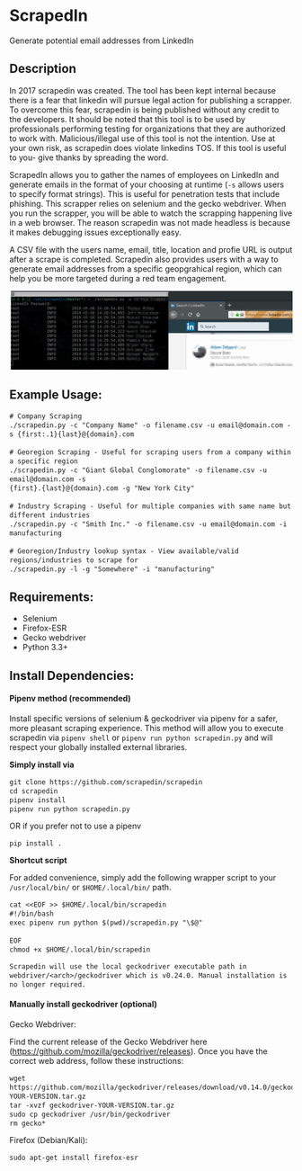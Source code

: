# ScrapedIn
Generate potential email addresses from LinkedIn

## Description
In 2017 scrapedin was created. The tool has been kept internal because there is a fear that linkedin will pursue legal action for publishing a scrapper. To overcome this fear, scrapedin is being published without any credit to the developers. It should be noted that this tool is to be used by professionals performing testing for organizations that they are authorized to work with. Malicious/illegal use of this tool is not the intention. Use at your own risk, as scrapedin does violate linkedins TOS. If this tool is useful to you- give thanks by spreading the word.

ScrapedIn allows you to gather the names of employees on LinkedIn and generate emails in the format of your choosing at runtime (`-s` allows users to specify format strings).  This is useful for penetration tests that include phishing. This scrapper relies on selenium and the gecko webdriver. When you run the scrapper, you will be able to watch the scrapping happening live in a web browser. The reason scrapedin was not made headless is because it makes debugging issues exceptionally easy.

A CSV file with the users name, email, title, location and profie URL is output after a scrape is completed. Scrapedin also provides users with a way to generate email addresses from a specific geopgrahical region, which can help you be more targeted during a red team engagement.

![scrapedin running](example/scrapedin_example.png "scrapedin running")


## Example Usage:
```
# Company Scraping
./scrapedin.py -c "Company Name" -o filename.csv -u email@domain.com -s {first:.1}{last}@{domain}.com

# Georegion Scraping - Useful for scraping users from a company within a specific region
./scrapedin.py -c "Giant Global Conglomorate" -o filename.csv -u email@domain.com -s
{first}.{last}@{domain}.com -g "New York City"

# Industry Scraping - Useful for multiple companies with same name but different industries
./scrapedin.py -c "Smith Inc." -o filename.csv -u email@domain.com -i manufacturing

# Georegion/Industry lookup syntax - View available/valid regions/industries to scrape for
./scrapedin.py -l -g "Somewhere" -i "manufacturing"
```

## Requirements:
* Selenium
* Firefox-ESR
* Gecko webdriver
* Python 3.3+


## Install Dependencies:

#### Pipenv method (recommended)

Install specific versions of selenium & geckodriver via pipenv for a safer, more pleasant scraping experience. This method will allow you to execute scrapedin via `pipenv shell` or `pipenv run python scrapedin.py` and will respect your globally installed external libraries.

**Simply install via**

```
git clone https://github.com/scrapedin/scrapedin
cd scrapedin
pipenv install
pipenv run python scrapedin.py 
```

OR if you prefer not to use a pipenv

```
pip install .
```

**Shortcut script**

For added convenience, simply add the following wrapper script to your `/usr/local/bin/` or `$HOME/.local/bin/` path.

```
cat <<EOF >> $HOME/.local/bin/scrapedin
#!/bin/bash
exec pipenv run python $(pwd)/scrapedin.py "\$@"

EOF
chmod +x $HOME/.local/bin/scrapedin
```

```
Scrapedin will use the local geckodriver executable path in webdriver/<arch>/geckodriver which is v0.24.0. Manual installation is no longer required.
```

#### Manually install geckodriver (optional)
Gecko Webdriver:

Find the current release of the Gecko Webdriver here (https://github.com/mozilla/geckodriver/releases).  Once you have the correct web address, follow these instructions:

	wget https://github.com/mozilla/geckodriver/releases/download/v0.14.0/geckodriver-YOUR-VERSION.tar.gz
	tar -xvzf geckodriver-YOUR-VERSION.tar.gz
	sudo cp geckodriver /usr/bin/geckodriver
	rm gecko*

Firefox (Debian/Kali):


	sudo apt-get install firefox-esr
